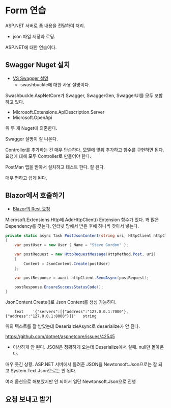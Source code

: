 # Form 연습 

ASP.NET 서버로 폼 내용을 전달하여 처리. 

- json 파일 저장과 로딩. 

ASP.NET에 대한 연습이다. 

## Swagger Nuget 설치 

- [VS Swagger 설명](https://learn.microsoft.com/en-us/aspnet/core/tutorials/getting-started-with-swashbuckle?view=aspnetcore-7.0&tabs=visual-studio)
  - swashbuckle에 대한 사용 설명이다. 


Swashbuckle.AspNetCore가 Swagger, SwaggerGen, SwaggerUI를 모두 포함하고 있다. 

- Microsoft.Extensions.ApiDescription.Server 
- Microsoft.OpenApi 

위 두 개 Nuget에 의존한다. 

Swagger 설명이 잘 나온다. 

Controller를 추가하는 건 매우 단순하다. 모델에 맞춰 추가하고 
함수를 구현하면 된다. 요청에 대해 모두 Controller로 만들어야 한다. 

PostMan 앱을 받아서 설치하고 테스트 한다. 잘 된다. 

매우 편하고 쉽게 된다. 

## Blazor에서 호출하기 

- [Blazor의 Rest 요청](https://learn.microsoft.com/ko-kr/aspnet/core/blazor/call-web-api?view=aspnetcore-7.0&pivots=server)

Microsoft.Extensions.Http에 AddHttpClient() Extension 함수가 있다. 
꽤 많은 Dependency를 갖는다. 인터넷 망에서 받은 후에 하나씩 찾아서 넣는다. 

```c#
private static async Task PostJsonContent(string uri, HttpClient httpClient)
{
    var postUser = new User { Name = "Steve Gordon" };

    var postRequest = new HttpRequestMessage(HttpMethod.Post, uri)
    {
        Content = JsonContent.Create(postUser)
    };

    var postResponse = await httpClient.SendAsync(postRequest);

    postResponse.EnsureSuccessStatusCode();
}
```

JsonContent.Create()로 Json Content를 생성 가능하다. 

		text	'{"servers":[{"address":"127.0.0.1:7000"},{"address":"127.0.0.1:8000"}]}'	string

위의 텍스트를 잘 받았는데 DeserialzieAsync<ServerList>로 deserialize가 안 된다. 

https://github.com/dotnet/aspnetcore/issues/42545
- 이상하게 안 된다. JSON은 정확하게 오는데 Deserialize에서 실패. null만 돌아온다. 

매우 웃긴 상황. ASP.NET 서버에서 돌려준 JSON을 Newtonsoft.Json으로는 잘 되고 System.Text.Json으로는 안 된다.

여러 옵션으로 해보았지만 안 되어서 일단 Newtonsoft.Json으로 진행 

## 요청 보내고 받기 






